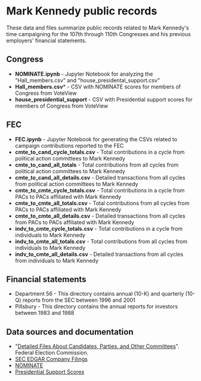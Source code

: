 # Mark Kennedy public records
These data and files summarize public records related to Mark Kennedy's time campaigning for the 107th through 110th Congresses and his previous employers' financial statements.

## Congress
* **NOMINATE.ipynb** - Jupyter Notebook for analyzing the "Hall_members.csv" and "house_presidental_support.csv"
* **Hall\_members.csv*** - CSV with NOMINATE scores for members of Congress from VoteView
* **house\_presidential\_support** - CSV with Presidential support scores for members of Congress from VoteView

## FEC
* **FEC.ipynb** - Jupyter Notebook for generating the CSVs related to campaign contributions reported to the FEC
* **cmte_to_cand_cycle_totals.csv** - Total contributions in a cycle from political action committees to Mark Kennedy
* **cmte_to_cand_all_totals** - Total contributions from all cycles from political action committees to Mark Kennedy
* **cmte_to_cand_all_details.csv** - Detailed transactions from all cycles from political action committees to Mark Kennedy
* **cmte_to_cmte_cycle_totals.csv** - Total contributions in a cycle from PACs to PACs affiliated with Mark Kennedy
* **cmte_to_cmte_all_totals.csv** - Total contributions from all cycles from PACs to PACs affiliated with Mark Kennedy
* **cmte_to_cmte_all_details.csv** - Detailed transactions from all cycles from PACs to PACs affiliated with Mark Kennedy
* **indv_to_cmte_cycle_totals.csv** - Total contributions in a cycle from individuals to Mark Kennedy
* **indv_to_cmte_all_totals.csv** - Total contributions from all cycles from individuals to Mark Kennedy
* **indv_to_cmte_all_details.csv** - Detailed transactions from all cycles from individuals to Mark Kennedy

## Financial statements
* Department 56 - This directory contains annual (10-K) and quarterly (10-Q) reports from the SEC between 1996 and 2001
* Pillsbury - This directory contains the annual reports for investors between 1983 and 1988

## Data sources and documentation
* "[Detailed Files About Candidates, Parties, and Other Committees](https://classic.fec.gov/finance/disclosure/ftpdet.shtml)". Federal Election Commission.
* [SEC EDGAR Company Filings](https://www.sec.gov/edgar/searchedgar/companysearch.html)
* [NOMINATE](https://voteview.com/data)
* [Presidential Support Scores](https://voteview.com/articles/presidential_support_scores)
